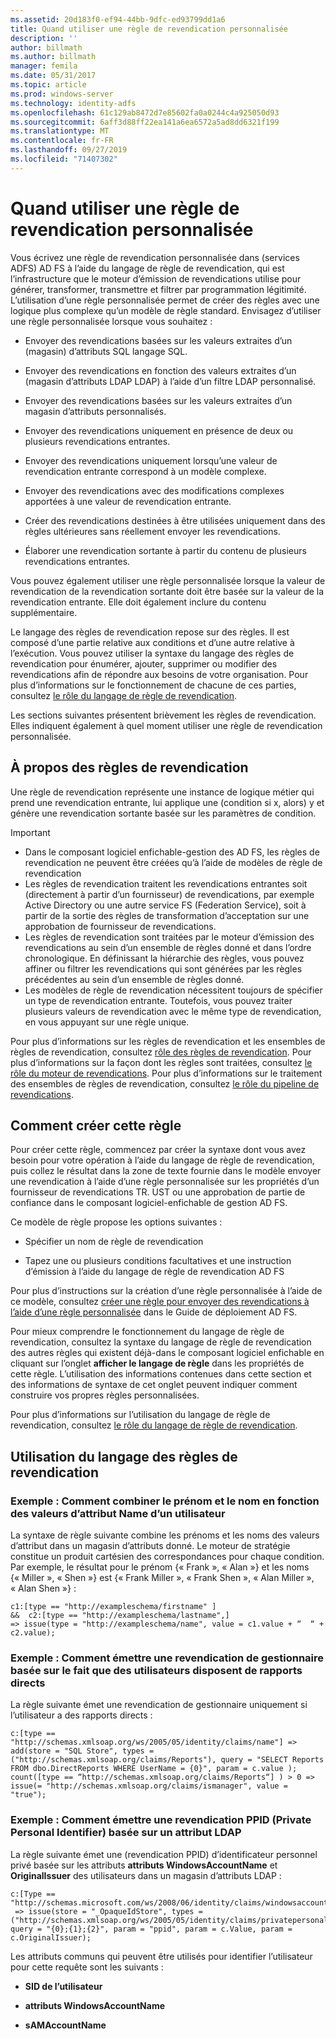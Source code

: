 ```yaml
---
ms.assetid: 20d183f0-ef94-44bb-9dfc-ed93799dd1a6
title: Quand utiliser une règle de revendication personnalisée
description: ''
author: billmath
ms.author: billmath
manager: femila
ms.date: 05/31/2017
ms.topic: article
ms.prod: windows-server
ms.technology: identity-adfs
ms.openlocfilehash: 61c129ab8472d7e85602fa0a0244c4a925050d93
ms.sourcegitcommit: 6aff3d88ff22ea141a6ea6572a5ad8dd6321f199
ms.translationtype: MT
ms.contentlocale: fr-FR
ms.lasthandoff: 09/27/2019
ms.locfileid: "71407302"
---
```

# <a name="when-to-use-a-custom-claim-rule"></a>Quand utiliser une règle de revendication personnalisée
Vous écrivez une règle de revendication personnalisée dans \(services ADFS\) AD FS à l’aide du langage de règle de revendication, qui est l’infrastructure que le moteur d’émission de revendications utilise pour générer, transformer, transmettre et filtrer par programmation légitimité. L’utilisation d’une règle personnalisée permet de créer des règles avec une logique plus complexe qu’un modèle de règle standard. Envisagez d’utiliser une règle personnalisée lorsque vous souhaitez :  
  
-   Envoyer des revendications basées sur les valeurs extraites d’un \(magasin\) d’attributs SQL langage SQL.  
  
-   Envoyer des revendications en fonction des valeurs extraites d’un \(magasin d’attributs LDAP LDAP\) à l’aide d’un filtre LDAP personnalisé.  
  
-   Envoyer des revendications basées sur les valeurs extraites d’un magasin d’attributs personnalisés.  
  
-   Envoyer des revendications uniquement en présence de deux ou plusieurs revendications entrantes.  
  
-   Envoyer des revendications uniquement lorsqu’une valeur de revendication entrante correspond à un modèle complexe.  
  
-   Envoyer des revendications avec des modifications complexes apportées à une valeur de revendication entrante.  
  
-   Créer des revendications destinées à être utilisées uniquement dans des règles ultérieures sans réellement envoyer les revendications.  
  
-   Élaborer une revendication sortante à partir du contenu de plusieurs revendications entrantes.  
  
Vous pouvez également utiliser une règle personnalisée lorsque la valeur de revendication de la revendication sortante doit être basée sur la valeur de la revendication entrante. Elle doit également inclure du contenu supplémentaire.  
  
Le langage des règles de revendication repose sur des règles. Il est composé d’une partie relative aux conditions et d’une autre relative à l’exécution. Vous pouvez utiliser la syntaxe du langage des règles de revendication pour énumérer, ajouter, supprimer ou modifier des revendications afin de répondre aux besoins de votre organisation. Pour plus d’informations sur le fonctionnement de chacune de ces parties, consultez [le rôle du langage de règle de revendication](The-Role-of-the-Claim-Rule-Language.md).  
  
Les sections suivantes présentent brièvement les règles de revendication. Elles indiquent également à quel moment utiliser une règle de revendication personnalisée.  
  
## <a name="about-claim-rules"></a>À propos des règles de revendication  
Une règle de revendication représente une instance de logique métier qui prend une revendication entrante, lui applique une \(condition si x, alors\) y et génère une revendication sortante basée sur les paramètres de condition.  
  
> [!IMPORTANT]  
> -   Dans le composant logiciel enfichable\-gestion des AD FS, les règles de revendication ne peuvent être créées qu’à l’aide de modèles de règle de revendication  
> -   Les règles de revendication traitent les revendications entrantes soit \(directement à partir d’un fournisseur\) de revendications, par exemple Active Directory ou une autre service FS (Federation Service), soit à partir de la sortie des règles de transformation d’acceptation sur une approbation de fournisseur de revendications.  
> -   Les règles de revendication sont traitées par le moteur d’émission des revendications au sein d’un ensemble de règles donné et dans l’ordre chronologique. En définissant la hiérarchie des règles, vous pouvez affiner ou filtrer les revendications qui sont générées par les règles précédentes au sein d’un ensemble de règles donné.  
> -   Les modèles de règle de revendication nécessitent toujours de spécifier un type de revendication entrante. Toutefois, vous pouvez traiter plusieurs valeurs de revendication avec le même type de revendication, en vous appuyant sur une règle unique.  
  
Pour plus d’informations sur les règles de revendication et les ensembles de règles de revendication, consultez [rôle des règles de revendication](The-Role-of-Claim-Rules.md). Pour plus d’informations sur la façon dont les règles sont traitées, consultez [le rôle du moteur de revendications](The-Role-of-the-Claims-Engine.md). Pour plus d’informations sur le traitement des ensembles de règles de revendication, consultez [le rôle du pipeline de revendications](The-Role-of-the-Claims-Pipeline.md).  
  
## <a name="how-to-create-this-rule"></a>Comment créer cette règle  
Pour créer cette règle, commencez par créer la syntaxe dont vous avez besoin pour votre opération à l’aide du langage de règle de revendication, puis collez le résultat dans la zone de texte fournie dans le modèle envoyer une revendication à l’aide d’une règle personnalisée sur les propriétés d’un fournisseur de revendications TR. UST ou une approbation de partie de confiance dans le composant logiciel\-enfichable de gestion AD FS.  
  
Ce modèle de règle propose les options suivantes :  
  
-   Spécifier un nom de règle de revendication  
  
-   Tapez une ou plusieurs conditions facultatives et une instruction d’émission à l’aide du langage de règle de revendication AD FS  
  
Pour plus d’instructions sur la création d’une règle personnalisée à l’aide de ce modèle, consultez [créer une règle pour envoyer des revendications à l’aide d’une règle personnalisée](https://technet.microsoft.com/library/dd807049.aspx) dans le Guide de déploiement AD FS.  
  
Pour mieux comprendre le fonctionnement du langage de règle de revendication, consultez la syntaxe du langage de règle de revendication des autres règles qui existent déjà\-dans le composant logiciel enfichable en cliquant sur l’onglet **afficher le langage de règle** dans les propriétés de cette règle. L’utilisation des informations contenues dans cette section et des informations de syntaxe de cet onglet peuvent indiquer comment construire vos propres règles personnalisées.  
  
Pour plus d’informations sur l’utilisation du langage de règle de revendication, consultez [le rôle du langage de règle de revendication](The-Role-of-the-Claim-Rule-Language.md).  
  
## <a name="using-the-claim-rule-language"></a>Utilisation du langage des règles de revendication  
  
### <a name="example-how-to-combine-first-and-last-names-based-on-a-users-name-attribute-values"></a>Exemple : Comment combiner le prénom et le nom en fonction des valeurs d’attribut Name d’un utilisateur  
La syntaxe de règle suivante combine les prénoms et les noms des valeurs d’attribut dans un magasin d’attributs donné. Le moteur de stratégie constitue un produit cartésien des correspondances pour chaque condition. Par exemple, le résultat pour le prénom {« Frank », « Alan »} et les noms {« Miller », « Shen »} est {« Frank Miller », « Frank Shen », « Alan Miller », « Alan Shen »} :  
  
```  
c1:[type == "http://exampleschema/firstname" ]  
&&  c2:[type == "http://exampleschema/lastname",]   
=> issue(type = "http://exampleschema/name", value = c1.value + “  “ + c2.value);  
```  
  
### <a name="example-how-to-issue-a-manager-claim-based-on-whether-users-have-direct-reports"></a>Exemple : Comment émettre une revendication de gestionnaire basée sur le fait que des utilisateurs disposent de rapports directs  
La règle suivante émet une revendication de gestionnaire uniquement si l’utilisateur a des rapports directs :  
  
```  
c:[type == "http://schemas.xmlsoap.org/ws/2005/05/identity/claims/name"] => add(store = "SQL Store", types = ("http://schemas.xmlsoap.org/claims/Reports"), query = "SELECT Reports FROM dbo.DirectReports WHERE UserName = {0}", param = c.value );  
count([type == “http://schemas.xmlsoap.org/claims/Reports“] ) > 0 => issue(= "http://schemas.xmlsoap.org/claims/ismanager", value = "true");  
```  
  
### <a name="example-how-to-issue-a-ppid-claim-based-on-an-ldap-attribute"></a>Exemple : Comment émettre une revendication PPID (Private Personal Identifier) basée sur un attribut LDAP  
La règle suivante émet une \(revendication PPID\) d’identificateur personnel privé basée sur les attributs **attributs WindowsAccountName** et **OriginalIssuer** des utilisateurs dans un magasin d’attributs LDAP :  
  
```  
c:[Type == "http://schemas.microsoft.com/ws/2008/06/identity/claims/windowsaccountname"]  
 => issue(store = "_OpaqueIdStore", types = ("http://schemas.xmlsoap.org/ws/2005/05/identity/claims/privatepersonalidentifier"), query = "{0};{1};{2}", param = "ppid", param = c.Value, param = c.OriginalIssuer);  
```  
  
Les attributs communs qui peuvent être utilisés pour identifier l’utilisateur pour cette requête sont les suivants :  
  
-   **SID de l’utilisateur**  
  
-   **attributs WindowsAccountName**  
  
-   **sAMAccountName**  
  

